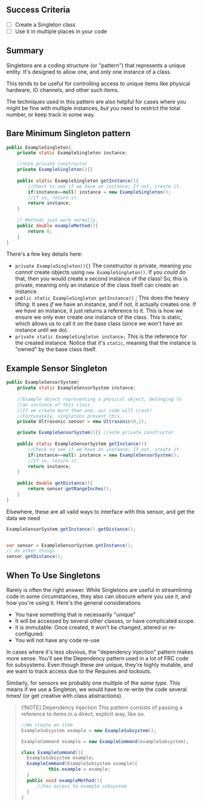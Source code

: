 ## Success Criteria
- [ ] Create a Singleton class
- [ ] Use it in multiple places in your code

## Summary

Singletons are a coding structure (or "pattern") that represents a unique entity. It's designed to allow one, and _only_ one instance of a class.

This tends to be useful for controlling access to unique items like physical hardware, IO channels, and other such items. 

The techniques used in this pattern are also helpful for cases where you might be fine with multiple instances, _but_ you need to restrict the total number, or keep track in some way.

## Bare Minimum Singleton pattern

```java
public ExampleSingleton{
    private static ExampleSingleton instance;

	//note private constructor
    private ExampleSingleton(){}
    
    public static ExampleSingleton getInstance(){
        //Check to see if we have an instance; If not, create it. 
        if(instance==null) instance = new ExampleSingleton();
        //If so, return it. 
        return instance;
    }
    
	// Methods just work normally.
	public double exampleMethod(){
        return 0; 
    }
}
```

There's a few key details here: 
- `private ExampleSingleton(){}` The constructor is private, meaning you _cannot_ create objects using `new ExampleSingleton()`. If you _could_ do that, then you would create a second instance of the class! So, this is private, meaning only an instance of the class itself can create an instance.
- `public static ExampleSingleton getInstance()` ; This does the heavy lifting: It sees _if_ we have an instance, and if not, it actually creates one. If we _have_ an instance, it just returns a reference to it. This is how we ensure we only ever create _one_ instance of the class. This is static, which allows us to call it on the base class (since we won't have an instance until we do).
- `private static ExampleSingleton instance;` This is the reference for the created instance. Notice that it's `static`, meaning that the instance is "owned" by the base class itself. 


## Example Sensor Singleton
```java
public ExampleSensorSystem{
    private static ExampleSensorSystem instance;
    
    //Example object representing a physical object, belonging to
    //an instance of this class.
    //If we create more than one, our code will crash!
    //Fortunately, singletons prevent this. 
    private Ultrasonic sensor = new Ultrasonic(0,1);

    private ExampleSensorSystem(){} //note private constructor
    
    public static ExampleSensorSystem getInstance(){
        //Check to see if we have an instance; If not, create it. 
        if(instance==null) instance = new ExampleSensorSystem();
        //If so, return it. 
        return instance;
    }
    
    public double getDistance(){
        return sensor.getRangeInches();
    }
}
```

Elsewhere, these are all valid ways to interface with this sensor, and get the data we need

```java
ExampleSensorSystem.getInstance().getDistance();


var sensor = ExampleSensorSystem.getInstance();
// do other things
sensor.getDistance();
```


## When To Use Singletons

Rarely is often the right answer. While Singletons are useful in streamlining code in some circumstances, they also can obscure _where_ you use it, and how you're using it. Here's the general considerations

- You have something that is necessarily "unique"
- It will be accessed by several other classes, or have complicated scope.
- it is immutable: Once created, it won't be changed, altered or re-configured.
- You will not have any code re-use

In cases where it's less obvious, the "dependency injection" pattern makes more sense. You'll see the Dependency pattern used in a lot of FRC code for subsystems. Even though these *are* unique, they're highly mutable, and we want to track access due to the Requires and lockouts. 

Similarly, for sensors we probably one multiple of the _same type_. This means if we use a Singleton, we would have to re-write the code several times! (or get creative with class abstractions). 

> [!NOTE] Dependency Injection
> This pattern consists of passing a reference to items in a direct, explicit way, like so. 
> 
> ```java
> //We create an item
> ExampleSubsystem example = new ExampleSubsystem();
> 
> ExampleCommand example = new ExampleCommand(exampleSubsystem);
> ```
> 
> ```java
> class ExampleCommand(){
> 	ExampleSubsystem example;
> 	ExampleCommand(ExampleSubsystem example){
> 			this.example = example;
> 	}
>	public void exampleMethod(){
>		//has access to example subsystem
>	}	
> }
> ```

